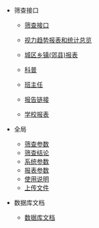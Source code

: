 - 筛查接口

    - [筛查接口](/筛查接口/接口文档.md)     

    - [视力趋势报表和统计总览](/筛查接口/视力趋势报表和统计总览.md)     

    - [城区乡镇(郊县)报表](/筛查接口/城区乡镇(郊县)报表.md)     

    - [科普](/筛查接口/科普.md)     

    - [班主任](/筛查接口/班主任.md)  

    - [报告链接](/筛查接口/报告链接.md)     
    - [学校报表](/筛查接口/学校报表.md)     
- 全局
    - [筛查参数](/全局/筛查参数.md)
    - [筛查结论](/全局/筛查结论.md)
    - [系统参数](/全局/系统参数.md)
    - [报表参数](/全局/报表参数.md)
    - [使用说明](/全局/使用说明.md)
    - [上传文件](/全局/上传文件.md)

- 数据库文档

    - [数据库文档](/数据库文档/数据库文档.md)       
